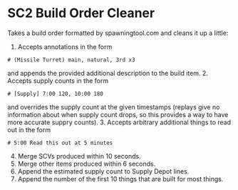 # SC2 Build Order Cleaner

Takes a build order formatted by spawningtool.com and cleans it up
a little:

1. Accepts annotations in the form
```
# (Missile Turret) main, natural, 3rd x3
```
   and appends the provided additional description to the build item.
2. Accepts supply counts in the form
```
# [Supply] 7:00 120, 10:00 180
```
   and overrides the supply count at the given timestamps (replays give
   no information about when supply count drops, so this provides a
   way to have more accurate suppry counts).
3. Accepts arbitrary additional things to read out in the form
```
# 5:00 Read this out at 5 minutes
```
4. Merge SCVs produced within 10 seconds.
5. Merge other items produced within 6 seconds.
6. Append the estimated supply count to Supply Depot lines.
7. Append the number of the first 10 things that are built for most
   things.

